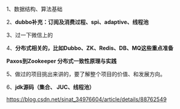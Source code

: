 1、数据结构、算法基础

2、**dubbo补充：订阅及消费过程、spi、adaptive、线程池**

3、过一下微信上的

4、**分布式相关的，比如Dubbo、ZK、Redis、DB、MQ这些重点准备**

**Paxos到Zookeeper  分布式一致性原理与实践**

5、做过的项目挑出来讲的，要了解整个项目的价值、和发展方向。

6、**jdk源码（集合、 JUC、线程池）**

https://blog.csdn.net/sinat_34976604/article/details/88762549

